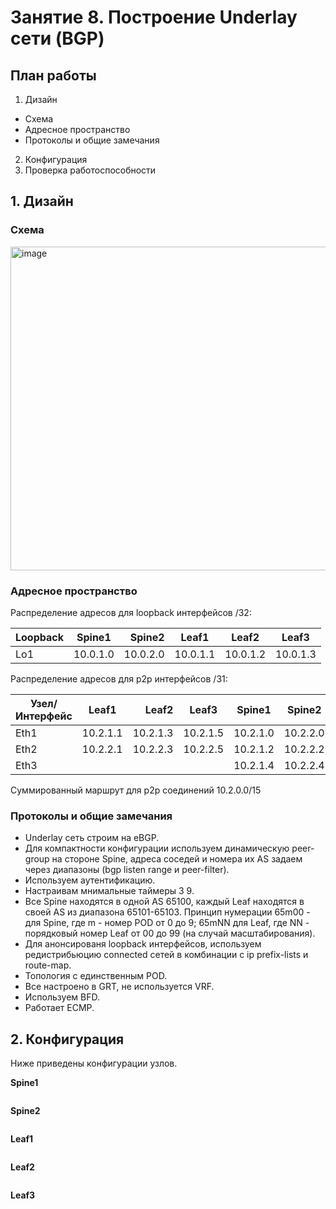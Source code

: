 # Занятие 8. Построение Underlay сети (BGP)
## **План работы**
1. Дизайн
  - Схема
  - Адресное пространство
  - Протоколы и общие замечания
2. Конфигурация
3. Проверка работоспособности
## 1. Дизайн

### Схема

<img width="846" height="518" alt="image" src="https://github.com/user-attachments/assets/5d279c77-82b5-4028-8d78-6e31ba98fa30" />

### Адресное пространство
Распределение адресов для loopback интерфейсов /32:

| Loopback         | Spine1   | Spine2   | Leaf1    |Leaf2     |Leaf3     |
| ---------------- |:--------:| --------:|----------|----------|----------|    
| Lo1              | 10.0.1.0 | 10.0.2.0 | 10.0.1.1 | 10.0.1.2 | 10.0.1.3 |

Распределение адресов для p2p интерфейсов /31:

|  Узел/Интерфейс  | Leaf1   |Leaf2     |Leaf3     |Spine1    |Spine2    |
| ---------------- |:-------:| -------: |--------- |----------|----------|    
| Eth1             | 10.2.1.1| 10.2.1.3 | 10.2.1.5 | 10.2.1.0 | 10.2.2.0 |
| Eth2             | 10.2.2.1| 10.2.2.3 | 10.2.2.5 | 10.2.1.2 | 10.2.2.2 |
| Eth3             |         |          |          | 10.2.1.4 | 10.2.2.4 |

Суммированный маршрут для p2p соединений 10.2.0.0/15

### Протоколы и общие замечания
- Underlay сеть строим на eBGP.
- Для компактности конфигурации используем динамическую peer-group на стороне Spine, адреса соседей и номера их AS задаем через диапазоны (bgp listen range и peer-filter).
- Используем аутентификацию.
- Настраивам мнимальные таймеры 3 9.
- Все Spine находятся в одной AS 65100, каждый Leaf находятся в своей AS из диапазона 65101-65103. Принцип нумерации 65m00 - для Spine, где m - номер POD от 0 до 9; 65mNN для Leaf, где NN - порядковый номер Leaf от 00 до 99 (на случай масштабирования).
- Для анонсированя loopback интерфейсов, используем редистрибьюцию connected сетей в комбинации с ip prefix-lists и route-map.
- Топология с единственным POD.
- Все настроено в GRT, не используется VRF.
- Используем BFD.
- Работает ECMP.

## 2. Конфигурация

Ниже приведены конфигурации узлов.

**Spine1**
```

```
**Spine2**
```

```
**Leaf1**
```

```
**Leaf2**
```

```
**Leaf3**
```

```

